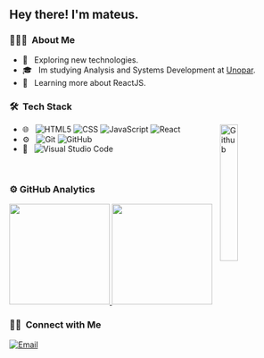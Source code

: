 <h2> Hey there! I'm mateus.</h2>

<h3> 👨🏻‍💻 &nbsp;About Me </h3>

- 🤔 &nbsp; Exploring new technologies.
- 🎓 &nbsp; Im studying Analysis and Systems Development at <a href="https://unopar.com.br/">Unopar</a>.
- 🌱 &nbsp; Learning more about ReactJS.

<h3> 🛠 &nbsp;Tech Stack</h3>
<img width="25%" align="right" alt="Github" src="https://user-images.githubusercontent.com/48678280/88862734-4903af80-d201-11ea-968b-9c939d88a37c.gif" />
  
- 🌐 &nbsp;
  ![HTML5](https://img.shields.io/badge/-HTML5-333333?style=flat&logo=HTML5)
  ![CSS](https://img.shields.io/badge/-CSS-333333?style=flat&logo=CSS3&logoColor=1572B6)
  ![JavaScript](https://img.shields.io/badge/-JavaScript-333333?style=flat&logo=javascript)
  ![React](https://img.shields.io/badge/-React-333333?style=flat&logo=react)
- ⚙️ &nbsp;
  ![Git](https://img.shields.io/badge/-Git-333333?style=flat&logo=git)
  ![GitHub](https://img.shields.io/badge/-GitHub-333333?style=flat&logo=github)
- 🔧 &nbsp;
  ![Visual Studio Code](https://img.shields.io/badge/-Visual%20Studio%20Code-333333?style=flat&logo=visual-studio-code&logoColor=007ACC)
<br/>

<h3> ⚙️  GitHub Analytics </h3>
  
<a href="https://github.com/mateuschisti">
  <img height="180em" src="https://github-readme-stats.vercel.app/api?username=mateuschisti&theme=react&show_icons=true" style"max-width: 100%;" />
  <img height="180em" src="https://github-readme-stats.vercel.app/api/top-langs/?username=mateuschisti&theme=react&layout=compact" style"max-width: 100%;" />
</a>

<br/>

<h3> 🤝🏻 &nbsp;Connect with Me </h3>

<a href="mateuschisti10@hotmail.com"><img alt="Email" src="https://img.shields.io/badge/Email-mateuschisti10@hotmail.com-blue?style=flat-square&logo=gmail"></a>
</p>
